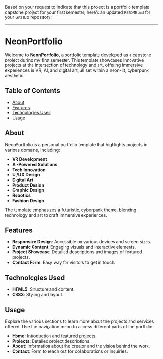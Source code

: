 Based on your request to indicate that this project is a portfolio template capstone project for your first semester, here's an updated `README.md` for your GitHub repository:

---

# NeonPortfolio

Welcome to **NeonPortfolio**, a portfolio template developed as a capstone project during my first semester. This template showcases innovative projects at the intersection of technology and art, offering immersive experiences in VR, AI, and digital art, all set within a neon-lit, cyberpunk aesthetic.


## Table of Contents

- [About](#about)
- [Features](#features)
- [Technologies Used](#technologies-used)
- [Usage](#usage)

## About

NeonPortfolio is a personal portfolio template that highlights projects in various domains, including:

- **VR Development**
- **AI-Powered Solutions**
- **Tech Innovation**
- **UI/UX Design**
- **Digital Art**
- **Product Design**
- **Graphic Design**
- **Robotics**
- **Fashion Design**

The template emphasizes a futuristic, cyberpunk theme, blending technology and art to craft immersive experiences.

## Features

- **Responsive Design**: Accessible on various devices and screen sizes.
- **Dynamic Content**: Engaging visuals and interactive elements.
- **Project Showcase**: Detailed descriptions and images of featured projects.
- **Contact Form**: Easy way for visitors to get in touch.

## Technologies Used

- **HTML5**: Structure and content.
- **CSS3**: Styling and layout.

## Usage

Explore the various sections to learn more about the projects and services offered. Use the navigation menu to access different parts of the portfolio:

- **Home**: Introduction and featured projects.
- **Projects**: Detailed project descriptions.
- **About**: Information about the creator and the vision behind the work.
- **Contact**: Form to reach out for collaborations or inquiries.
